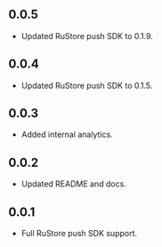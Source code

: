 ## 0.0.5

* Updated RuStore push SDK to 0.1.9.

## 0.0.4

* Updated RuStore push SDK to 0.1.5.

## 0.0.3

* Added internal analytics.

## 0.0.2

* Updated README and docs.

## 0.0.1

* Full RuStore push SDK support.
